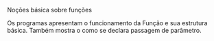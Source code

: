 Noções básica sobre funções

Os programas apresentam o funcionamento da Função e sua estrutura básica.
Também mostra o como se declara passagem de parâmetro.